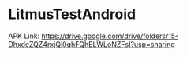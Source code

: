 # LitmusTestAndroid
APK Link: https://drive.google.com/drive/folders/15-DhxdcZQZ4rxjQi0qhFQhELWLoNZFsI?usp=sharing
